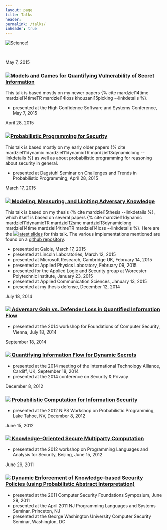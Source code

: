 ```yaml
---
layout: page
title: Talks
header: 
permalink: /talks/
inheader: true
---
```


![Science!](/images/doge.jpeg)

&nbsp;

<!--# My talks #-->

<span class="post-meta">May 7, 2015</span>

### <a name="hcss"/> [<img class="mediumicon" src="/images/icon_pptx.png"/>Models and Games for Quantifying Vulnerability of Secret Information](/docs/mardziel15hcss.pres.pptx) ###

This talk is based mostly on my newer papers {% cite mardziel14time mardziel14timeTR mardziel14loss khouzani15picking --linkdetails %}.

* presented at the High Confidence Software and Systems Conference, May 7, 2015

<span class="post-meta">April 28, 2015</span>

### <a name="dagstuhl"/> [<img class="mediumicon" src="/images/icon_pptx.png"/>Probabilistic Programming for Security](/docs/mardziel15dagstuhl.pres.pptx) ###

This talk is based mostly on my early older papers {% cite mardziel11dynamic mardziel11dynamicTR mardziel13dynamiclong --linkdetails %} as well as about probabilistic programming for reasoning about security in general.

* presented at Dagstuhl Seminar on Challenges and Trends in Probabilistic Programming, April 28, 2015

<span class="post-meta">March 17, 2015</span>

### <a name="thesis"/> [<img class="mediumicon" src="/images/icon_pptx.png"/> Modeling, Measuring, and Limiting Adversary Knowledge](/docs/mardziel15thesis.latest-pres.pptx) ###

This talk is based on my thesis {% cite mardziel15thesis --linkdetails %}, which itself is based on several papers {% cite mardziel11dynamic mardziel11dynamicTR mardziel12smc mardziel13dynamiclong mardziel14time mardziel14timeTR mardziel14loss --linkdetails %}. Here are the [<img class="mediumicon" src="/images/icon_pptx.png"/>latest slides](/docs/mardziel15thesis.latest-pres.pptx) for this talk. The various implementations mentioned are found on a [github repository](https://github.com/plum-umd/qif).

* presented at Galois, March 17, 2015
* presented at Lincoln Laboratories, March 12, 2015
* presented at Microsoft Research, Cambridge UK, February 14, 2015
* presented at Applied Physics Laboratory, February 09, 2015
* presented for the Applied Logic and Security group at Worcester Polytechnic Institute, January 23, 2015
* presented at Applied Communication Sciences, January 13, 2015
* presented at my thesis defense, December 12, 2014

<span class="post-meta">July 18, 2014</span>

### [<img class="mediumicon" src="/images/icon_pdf.png"/> Adversary Gain vs. Defender Loss in Quantified Information Flow](/docs/mardziel14loss.pres.pdf)

* presented at the 2014 workshop for Foundations of Computer Security, Vienna, July 18, 2014

<span class="post-meta">September 18, 2014</span>

### [<img class="mediumicon" src="/images/icon_pdf.png"/> Quantifying Information Flow for Dynamic Secrets](/docs/mardziel14time.pres.pdf)
* presented at the 2014 meeting of the International Technology Alliance, Cardiff, UK, September 18, 2014
* presented at the 2014 conference on Security & Privacy

<span class="post-meta">December 8, 2012</span>

### [<img class="mediumicon" src="/images/icon_pptx.png"/> Probabilistic Computation for Information Security](/docs/mardziel12probabilistic.pres.pptx)
* presented at the 2012 NIPS Workshop on Probabilistic Programming, Lake Tahoe, NV, December 8, 2012

<span class="post-meta">June 15, 2012</span>

### [<img class="mediumicon" src="/images/icon_pptx.png"/> Knowledge-Oriented Secure Multiparty Computation](/docs/mardziel12smc.pres.pptx)
*  presented at the 2012 workshop on Programming Languages and Analysis for Security, Beijing, June 15, 2012

<span class="post-meta">June 29, 2011</span>

### [<img class="mediumicon" src="/images/icon_pptx.png"/> Dynamic Enforcement of Knowledge-based Security Policies (using Probabilistic Abstract Interpretation)](/docs/mardziel11dynamic.pres.pptx)

* presented at the 2011 Computer Security Foundations Symposium, June 29, 2011
* presented at the April 2011 NJ Programming Languages and Systems Seminar, Princeton, NJ
* presented at the George Washington University Computer Security Seminar, Washington, DC

<!--
Collaborator talks
================================

### Knowledge inference for optimizing and enforcing secure computations
* presented by Mike Hicks at the 2013 meeting of the International Technology Alliance

### Knowledge inference for optimizing secure multi-party computation
Aseem Rastogi gave a talk based on our work on secure computation {% cite rastogi13knowledge --linkdetails %}. Here are [<img class="icon" src="/images/icon_pptx.png"/>the slides](/docs/rastogi13knowledge.pres.pptx) he used. [Aseem Rastogi](http://www.cs.umd.edu/~aseem/) and [Matthew Hammer](http://www.cs.umd.edu/~hammer/) are continuing work on secure computation. 

* presented by Aseem Rastogi at the 2013 workshop on Programming Languages and Analysis for Security

### Secure sharing in distributed information management applications: problems and directions
* presented by Mike Hicks at the 2010 meeting of the International Technology Alliance
-->